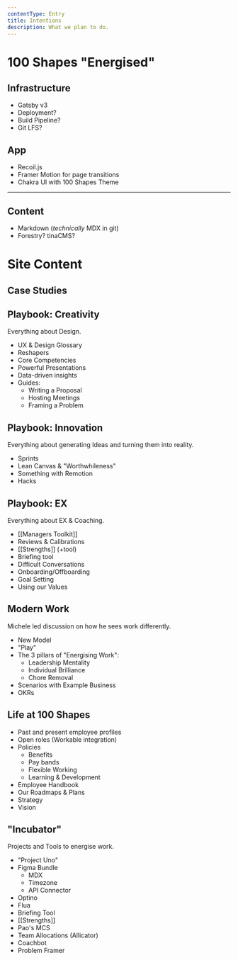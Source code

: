 ```yaml
---
contentType: Entry
title: Intentions
description: What we plan to do.
---
```


# 100 Shapes "Energised"

## Infrastructure

- Gatsby v3
- Deployment?
- Build Pipeline?
- Git LFS?

## App

- Recoil.js
- Framer Motion for page transitions
- Chakra UI with 100 Shapes Theme

---

## Content

- Markdown (_technically_ MDX in git)
- Forestry? tinaCMS?

# Site Content

## Case Studies

## Playbook: Creativity

Everything about Design.

- UX & Design Glossary
- Reshapers
- Core Competencies
- Powerful Presentations
- Data-driven insights
- Guides:
  - Writing a Proposal
  - Hosting Meetings
  - Framing a Problem

## Playbook: Innovation

Everything about generating Ideas and turning them into reality.

- Sprints
- Lean Canvas & "Worthwhileness"
- Something with Remotion
- Hacks

## Playbook: EX

Everything about EX & Coaching.

- [[Managers Toolkit]]
- Reviews & Calibrations
- [[Strengths]] (+tool)
- Briefing tool
- Difficult Conversations
- Onboarding/Offboarding
- Goal Setting
- Using our Values

## Modern Work

Michele led discussion on how he sees work differently.

- New Model
- "Play"
- The 3 pillars of "Energising Work":
  - Leadership Mentality
  - Individual Brilliance
  - Chore Removal
- Scenarios with Example Business
- OKRs

## Life at 100 Shapes

- Past and present employee profiles
- Open roles (Workable integration)
- Policies
  - Benefits
  - Pay bands
  - Flexible Working
  - Learning & Development
- Employee Handbook
- Our Roadmaps & Plans
- Strategy
- Vision

## "Incubator"

Projects and Tools to energise work.

- "Project Uno"
- Figma Bundle
  - MDX
  - Timezone
  - API Connector
- Optino
- Flua
- Briefing Tool
- [[Strengths]]
- Pao's MCS
- Team Allocations (Allicator)
- Coachbot
- Problem Framer
